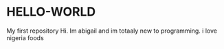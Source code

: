 # HELLO-WORLD
My first repository
Hi. Im abigail and im totaaly new to programming.
i love nigeria foods
